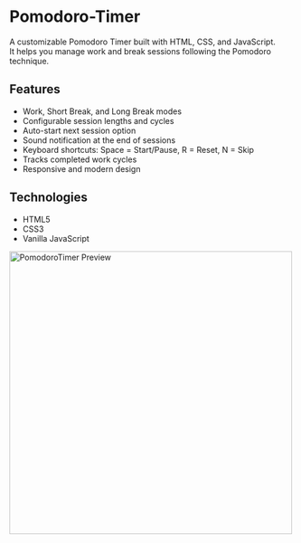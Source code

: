 # Pomodoro-Timer

A customizable Pomodoro Timer built with HTML, CSS, and JavaScript.  
It helps you manage work and break sessions following the Pomodoro technique.

## Features
- Work, Short Break, and Long Break modes
- Configurable session lengths and cycles
- Auto-start next session option
- Sound notification at the end of sessions
- Keyboard shortcuts: Space = Start/Pause, R = Reset, N = Skip
- Tracks completed work cycles
- Responsive and modern design

## Technologies
- HTML5
- CSS3
- Vanilla JavaScript

<img src="Notes App/pictures/NotesApp.png" alt="PomodoroTimer Preview" width="500">

